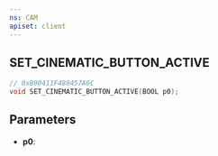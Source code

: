 ```yaml
---
ns: CAM
apiset: client
---
```

## SET_CINEMATIC_BUTTON_ACTIVE

```c
// 0xB90411F480457A6C
void SET_CINEMATIC_BUTTON_ACTIVE(BOOL p0);
```


## Parameters
* **p0**: